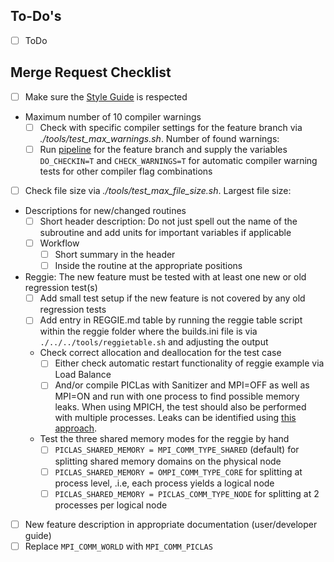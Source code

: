 ## To-Do's

* [ ] ToDo

## Merge Request Checklist

* [ ] Make sure the [Style Guide](https://piclas.readthedocs.io/en/latest/developerguide/styleguide.html) is respected
* Maximum number of 10 compiler warnings
  * [ ] Check with specific compiler settings for the feature branch via *./tools/test_max_warnings.sh*. Number of found warnings:
  * [ ] Run [pipeline](https://piclas.boltzplatz.eu/piclas/piclas/-/pipelines/new) for the feature branch and supply the variables `DO_CHECKIN=T` and `CHECK_WARNINGS=T` for automatic compiler warning tests for other compiler flag combinations
* [ ] Check file size via *./tools/test_max_file_size.sh*. Largest file size:
* Descriptions for new/changed routines
  * [ ] Short header description: Do not just spell out the name of the subroutine and add units for important variables if applicable
  * [ ] Workflow
    * [ ] Short summary in the header
    * [ ] Inside the routine at the appropriate positions
* Reggie: The new feature must be tested with at least one new or old regression test(s)
  * [ ] Add small test setup if the new feature is not covered by any old regression tests
  * [ ] Add entry in REGGIE.md table by running the reggie table script within the reggie folder where the builds.ini file is via `./../../tools/reggietable.sh` and adjusting the output
  * Check correct allocation and deallocation for the test case
    * [ ] Either check automatic restart functionality of reggie example via Load Balance
    * [ ] And/or compile PICLas with Sanitizer and MPI=OFF as well as MPI=ON and run with one process to find possible memory
          leaks. When using MPICH, the test should also be performed with multiple processes. Leaks can be identified using
          [this approach](https://piclas.readthedocs.io/en/latest/developerguide/troubleshooting.html#possible-memory-leak-detection-when-using-mpich).
  * Test the three shared memory modes for the reggie by hand
    * [ ] `PICLAS_SHARED_MEMORY = MPI_COMM_TYPE_SHARED` (default) for splitting shared memory domains on the physical node
    * [ ] `PICLAS_SHARED_MEMORY = OMPI_COMM_TYPE_CORE` for splitting at process level, .i.e, each process yields a logical node
    * [ ] `PICLAS_SHARED_MEMORY = PICLAS_COMM_TYPE_NODE` for splitting at 2 processes per logical node
* [ ] New feature description in appropriate documentation (user/developer guide)
* [ ] Replace `MPI_COMM_WORLD` with `MPI_COMM_PICLAS`
